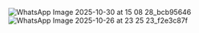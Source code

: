 ![WhatsApp Image 2025-10-30 at 15 08 28_bcb95646](https://github.com/user-attachments/assets/a091e843-06c0-44c2-83d1-903c8a3711d5)
![WhatsApp Image 2025-10-26 at 23 25 23_f2e3c87f](https://github.com/user-attachments/assets/e6df5995-fcf6-45fa-a62d-52f32ad5efd5)
